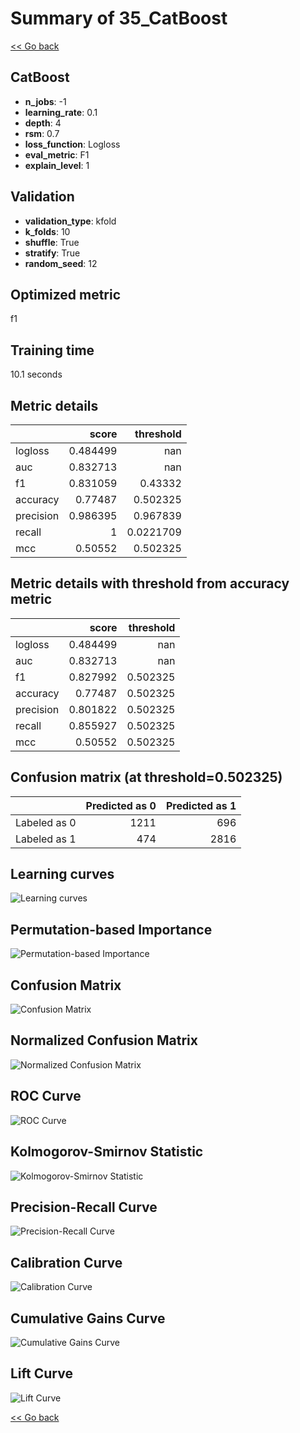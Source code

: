 # Summary of 35_CatBoost

[<< Go back](../README.md)


## CatBoost
- **n_jobs**: -1
- **learning_rate**: 0.1
- **depth**: 4
- **rsm**: 0.7
- **loss_function**: Logloss
- **eval_metric**: F1
- **explain_level**: 1

## Validation
 - **validation_type**: kfold
 - **k_folds**: 10
 - **shuffle**: True
 - **stratify**: True
 - **random_seed**: 12

## Optimized metric
f1

## Training time

10.1 seconds

## Metric details
|           |    score |   threshold |
|:----------|---------:|------------:|
| logloss   | 0.484499 | nan         |
| auc       | 0.832713 | nan         |
| f1        | 0.831059 |   0.43332   |
| accuracy  | 0.77487  |   0.502325  |
| precision | 0.986395 |   0.967839  |
| recall    | 1        |   0.0221709 |
| mcc       | 0.50552  |   0.502325  |


## Metric details with threshold from accuracy metric
|           |    score |   threshold |
|:----------|---------:|------------:|
| logloss   | 0.484499 |  nan        |
| auc       | 0.832713 |  nan        |
| f1        | 0.827992 |    0.502325 |
| accuracy  | 0.77487  |    0.502325 |
| precision | 0.801822 |    0.502325 |
| recall    | 0.855927 |    0.502325 |
| mcc       | 0.50552  |    0.502325 |


## Confusion matrix (at threshold=0.502325)
|              |   Predicted as 0 |   Predicted as 1 |
|:-------------|-----------------:|-----------------:|
| Labeled as 0 |             1211 |              696 |
| Labeled as 1 |              474 |             2816 |

## Learning curves
![Learning curves](learning_curves.png)

## Permutation-based Importance
![Permutation-based Importance](permutation_importance.png)
## Confusion Matrix

![Confusion Matrix](confusion_matrix.png)


## Normalized Confusion Matrix

![Normalized Confusion Matrix](confusion_matrix_normalized.png)


## ROC Curve

![ROC Curve](roc_curve.png)


## Kolmogorov-Smirnov Statistic

![Kolmogorov-Smirnov Statistic](ks_statistic.png)


## Precision-Recall Curve

![Precision-Recall Curve](precision_recall_curve.png)


## Calibration Curve

![Calibration Curve](calibration_curve_curve.png)


## Cumulative Gains Curve

![Cumulative Gains Curve](cumulative_gains_curve.png)


## Lift Curve

![Lift Curve](lift_curve.png)



[<< Go back](../README.md)
